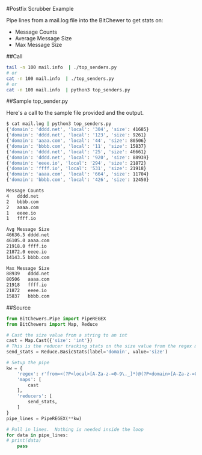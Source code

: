 #Postfix Scrubber Example

Pipe lines from a mail.log file into the BitChewer to get stats on:
* Message Counts
* Average Message Size
* Max Message Size

##Call

```bash
tail -n 100 mail.info  | ./top_senders.py
# or
cat -n 100 mail.info  | ./top_senders.py
# or
cat -n 100 mail.info  | python3 top_senders.py
```

##Sample top_sender.py

Here's a call to the sample file provided and the output.

```bash
$ cat mail.log | python3 top_senders.py 
{'domain': 'dddd.net', 'local': '304', 'size': 41685}
{'domain': 'dddd.net', 'local': '123', 'size': 9261}
{'domain': 'aaaa.com', 'local': '44', 'size': 80506}
{'domain': 'bbbb.com', 'local': '11', 'size': 15837}
{'domain': 'dddd.net', 'local': '25', 'size': 46661}
{'domain': 'dddd.net', 'local': '920', 'size': 88939}
{'domain': 'eeee.io', 'local': '294', 'size': 21872}
{'domain': 'ffff.io', 'local': '531', 'size': 21918}
{'domain': 'aaaa.com', 'local': '664', 'size': 11704}
{'domain': 'bbbb.com', 'local': '426', 'size': 12450}

Message Counts
4	dddd.net
2	bbbb.com
2	aaaa.com
1	eeee.io
1	ffff.io

Avg Message Size
46636.5	dddd.net
46105.0	aaaa.com
21918.0	ffff.io
21872.0	eeee.io
14143.5	bbbb.com

Max Message Size
88939	dddd.net
80506	aaaa.com
21918	ffff.io
21872	eeee.io
15837	bbbb.com
```

##Source
```python
from BitChewers.Pipe import PipeREGEX
from BitChewers import Map, Reduce

# Cast the size value from a string to an int
cast = Map.Cast({'size': 'int'})
# This is the reducer tracking stats on the size value from the regex match
send_stats = Reduce.BasicStats(label='domain', value='size')

# Setup the pipe
kw = {
    'regex': r'from=<(?P<local>[A-Za-z-=0-9\._]*)@(?P<domain>[A-Za-z-=0-9\._]*)>(, size=(?P<size>\d*))?',
    'maps': [
        cast
    ],
    'reducers': [
        send_stats,
    ]
}
pipe_lines = PipeREGEX(**kw)

# Pull in lines.  Nothing is needed inside the loop
for data in pipe_lines:
# print(data)
    pass
```
